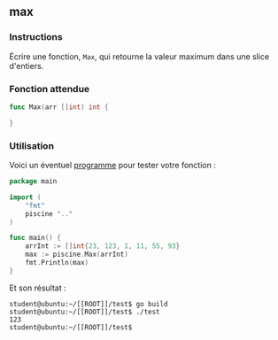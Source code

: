 ## max

### Instructions

Écrire une fonction, `Max`, qui retourne la valeur maximum dans une slice d'entiers.

### Fonction attendue

```go
func Max(arr []int) int {

}
```

### Utilisation

Voici un éventuel [programme](TODO-LINK) pour tester votre fonction :

```go
package main

import (
	"fmt"
	piscine ".."
)

func main() {
	arrInt := []int{23, 123, 1, 11, 55, 93}
	max := piscine.Max(arrInt)
	fmt.Println(max)
}
```

Et son résultat :

```console
student@ubuntu:~/[[ROOT]]/test$ go build
student@ubuntu:~/[[ROOT]]/test$ ./test
123
student@ubuntu:~/[[ROOT]]/test$
```
